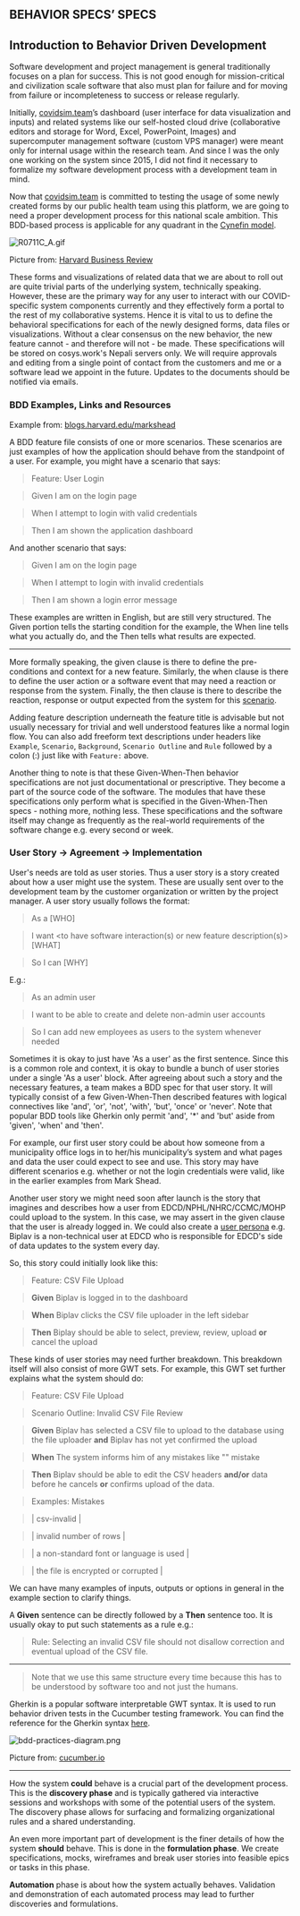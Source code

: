 ## BEHAVIOR SPECS’ SPECS

## Introduction to Behavior Driven Development

Software development and project management is general traditionally focuses on a plan for success. This is not good enough for mission-critical and civilization scale software that also must plan for failure and for moving from failure or incompleteness to success or release regularly. 

Initially, [covidsim.team](https://www.covidsim.team/)’s dashboard (user interface for data visualization and inputs) and related systems like our self-hosted cloud drive (collaborative editors and storage for Word, Excel, PowerPoint, Images) and supercomputer management software (custom VPS manager) were meant only for internal usage within the research team. And since I was the only one working on the system since 2015, I did not find it necessary to formalize my software development process with a development team in mind.
 
Now that [covidsim.team](https://www.covidsim.team/) is committed to testing the usage of some newly created forms by our public health team using this platform, we are going to need a proper development process for this national scale ambition. This BDD-based process is applicable for any quadrant in the [Cynefin model](https://hbr.org/2007/11/a-leaders-framework-for-decision-making).


![R0711C_A.gif](https://cdn.hashnode.com/res/hashnode/image/upload/v1595142789225/gEK9TuyUK.gif)

Picture from: [Harvard Business Review](https://hbr.org/2007/11/a-leaders-framework-for-decision-making) 

These forms and visualizations of related data that we are about to roll out are quite trivial parts of the underlying system, technically speaking. However, these are the primary way for any user to interact with our COVID-specific system components currently and they effectively form a portal to the rest of my collaborative systems. Hence it is vital to us to define the behavioral specifications for each of the newly designed forms, data files or visualizations. Without a clear consensus on the new behavior, the new feature cannot - and therefore will not - be made. These specifications will be stored on cosys.work's Nepali servers only. We will require approvals and editing from a single point of contact from the customers and me or a software lead we appoint in the future. Updates to the documents should be notified via emails.

### BDD Examples, Links and Resources

Example from: [blogs.harvard.edu/markshead](https://blogs.harvard.edu/markshead/what-is-behavior-driven-development/) 

A BDD feature file consists of one or more scenarios. These scenarios are just examples of how the application should behave from the standpoint of a user. For example, you might have a scenario that says:

> Feature: User Login 

> Given I am on the login page

> When I attempt to login with valid credentials

> Then I am shown the application dashboard

And another scenario that says:

> Given I am on the login page

> When I attempt to login with invalid credentials

> Then I am shown a login error message

These examples are written in English, but are still very structured. The Given portion tells the starting condition for the example, the When line tells what you actually do, and the Then tells what results are expected. 
____________________________________________________________________________________________________

More formally speaking, the given clause is there to define the pre-conditions and context for a new feature. Similarly, the when clause is there to define the user action or a software event that may need a reaction or response from the system. Finally, the then clause is there to describe the reaction, response or output expected from the system for this [scenario](https://automationpanda.com/2017/01/30/bdd-101-writing-good-gherkin/). 

Adding feature description underneath the feature title is advisable but not usually necessary for trivial and well understood features like a normal login flow. You can also add freeform text descriptions under headers like `Example`, `Scenario`, `Background`, `Scenario Outline` and `Rule` followed by a colon (:) just like with `Feature:` above.

Another thing to note is that these Given-When-Then behavior specifications are not just documentational or prescriptive. They become a part of the source code of the software. The modules that have these specifications only perform what is specified in the Given-When-Then specs - nothing more, nothing less. These specifications and the software itself may change as frequently as the real-world requirements of the software change e.g. every second or week. 

### User Story -> Agreement -> Implementation

User's needs are told as user stories. Thus a user story is a story created about how a user might use the system. These are usually sent over to the development team by the customer organization or written by the project manager. A user story usually follows the format:

> As a <user-role> [WHO]

> I want <to have software interaction(s) or new feature description(s)>  [WHAT]

> So I can <have new capacity or behavior> [WHY]

E.g.:

> As an admin user

> I want to be able to create and delete non-admin user accounts

> So I can add new employees as users to the system whenever needed

Sometimes it is okay to just have 'As a user' as the first sentence. Since this is a common role and context, it is okay to bundle a bunch of user stories under a single 'As a user' block. After agreeing about such a story and the necessary features, a team makes a BDD spec for that user story. It will typically consist of a few Given-When-Then described features with logical connectives like 'and', 'or', 'not', 'with', 'but', 'once' or 'never'. Note that popular BDD tools like Gherkin only permit 'and', '*' and 'but' aside from 'given', 'when' and 'then'.

For example, our first user story could be about how someone from a municipality office logs in to her/his municipality’s system and what pages and data the user could expect to see and use. This story may have different scenarios e.g. whether or not the login credentials were valid, like in the earlier examples from Mark Shead.

Another user story we might need soon after launch is the story that imagines and describes how a user from EDCD/NPHL/NHRC/CCMC/MOHP could upload to the system. In this case, we may assert in the given clause that the user is already logged in. We could also create a [user persona](https://www.hindsightsoftware.com/persona-cards-product-owner) e.g. Biplav is a non-technical user at EDCD who is responsible for EDCD's side of data updates to the system every day. 

So, this story could initially look like this:

> Feature: CSV File Upload

> **Given** Biplav is logged in to the dashboard

> **When** Biplav clicks the CSV file uploader in the left sidebar

> **Then** Biplay should be able to select, preview, review, upload **or** cancel the upload 

These kinds of user stories may need further breakdown. This breakdown itself will also consist of more GWT sets. For example, this GWT set further explains what the system should do:

> Feature: CSV File Upload

> Scenario Outline: Invalid CSV File Review

> **Given** Biplav has selected a CSV file to upload to the database using the file uploader **and** Biplav has not yet confirmed the upload

> **When** The system informs him of any mistakes like "<csv-invalid>" mistake

> **Then** Biplav should be able to edit the CSV headers **and/or** data before he cancels **or** confirms upload of the data.

> Examples: Mistakes

> | csv-invalid | 

> | invalid number of rows |

> | a non-standard font or language is used |

> | the file is encrypted or corrupted |

We can have many examples of inputs, outputs or options in general in the example section to clarify things. 

A **Given** sentence can be directly followed by a **Then** sentence too. It is usually okay to put such statements as a rule e.g.:

> Rule: Selecting an invalid CSV file should not disallow correction and eventual upload of the CSV file.
____________________________________________________________________________________________________

> Note that we use this same structure every time because this has to be understood by software too and not just the humans.

Gherkin is a popular software interpretable GWT syntax. It is used to run behavior driven tests in the Cucumber testing framework. You can find the reference for the Gherkin syntax [here](https://cucumber.io/docs/gherkin/reference/).

![bdd-practices-diagram.png](https://cdn.hashnode.com/res/hashnode/image/upload/v1595142730242/xAIf2p5vm.png)

Picture from:  [cucumber.io](https://cucumber.io/docs/bdd/) 
____________________________________________________________________________________________________

How the system **could** behave is a crucial part of the development process. This is the **discovery phase** and is typically gathered via interactive sessions and workshops with some of the potential users of the system. The discovery phase allows for surfacing and formalizing organizational rules and a shared understanding. 

An even more important part of development is the finer details of how the system **should** behave. This is done in the **formulation phase**. We create specifications, mocks, wireframes and break user stories into feasible epics or tasks in this phase.

**Automation** phase is about how the system actually behaves. Validation and demonstration of each automated process may lead to further discoveries and formulations.
